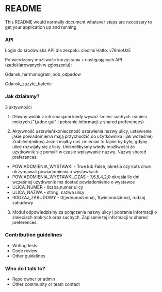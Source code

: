 # README #

This README would normally document whatever steps are necessary to get your application up and running.

### API ###
Login do środowiska API dla zespołu: ciecimi
Hatło: v78moUzE

Potwierdzamy możliwość korzystania z następujących API (zadeklarowanych w zgłoszeniu):

 
Gdansk_harmonogram_odb_odpadow

Gdansk_zuzyte_baterie

 


### Jak działamy? ###

3 aktywnośći

1. Główny widok z informacjami kiedy wywóz śmieci suchych i śmieci mokrych.("Ładne gui" i pobranie informacji z shared preferences)

2. Aktywność ustawień(konieczność ustawienia nazwy ulicy, ustawienie jakie powiadomienia mają przychodzić do użytkownika i jak wcześnie)
Zrobiłem(mikos).Jezeli miałby coś zmieniać to fajnie by było, gdyby ulice rozwijały się z listy. Uniknelibysmy wtedy możliwośći że użytkownik się pomylił w czasie wpisywanie nazwy. 
Nazwy shared preferances:
* POWIADOMIENIA_WYSTAWKI - True lub False, określa czy kotś chce otrzymawać powiadomienia o wystawkach
* POWIADOMIENIA_WYSTAWKI_CZAS - 7,6,5,4,2,0 określa ile dni wcześniej użytkwonik ma dostać powiadomienie o wystawce
* ULICA_NUMER - liczba,numer ulicy
* ULICA_NAZWA - string, nazwa ulicy
* RODZAJ_ZABUDOWY - 0(jednorodzinna), 1(wielorodzinna), rodzaj zabudowy       


3. Moduł odpowiedzialny za połączenie nazwy ulicy i pobranie informacji o śmieciach mokrych oraz suchych. Zapisanie tej informacji w shared preferences.  

### Contribution guidelines ###

* Writing tests
* Code review
* Other guidelines

### Who do I talk to? ###

* Repo owner or admin
* Other community or team contact